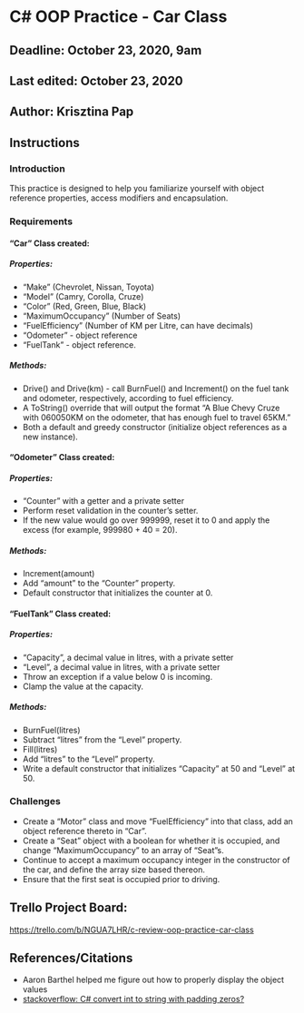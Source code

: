 # C# OOP Practice - Car Class

## Deadline: October 23, 2020, 9am
## Last edited: October 23, 2020

## Author: Krisztina Pap

## Instructions
### Introduction
This practice is designed to help you familiarize yourself with object reference properties, access modifiers and encapsulation.

### Requirements
#### “Car” Class created:
##### Properties:
- “Make” (Chevrolet, Nissan, Toyota)
- “Model” (Camry, Corolla, Cruze)
- “Color” (Red, Green, Blue, Black)
- “MaximumOccupancy” (Number of Seats)
- “FuelEfficiency” (Number of KM per Litre, can have decimals)
- “Odometer” - object reference
- “FuelTank” - object reference.
##### Methods:
- Drive() and Drive(km) - call BurnFuel() and Increment() on the fuel tank and odometer, respectively, according to fuel efficiency.
- A ToString() override that will output the format “A Blue Chevy Cruze with 060050KM on the odometer, that has enough fuel to travel 65KM.”
- Both a default and greedy constructor (initialize object references as a new instance).
#### “Odometer” Class created:
##### Properties:
- “Counter” with a getter and a private setter
- Perform reset validation in the counter’s setter.
- If the new value would go over 999999, reset it to 0 and apply the excess (for example, 999980 + 40 = 20). 
##### Methods:
- Increment(amount)
- Add “amount” to the “Counter” property.
- Default constructor that initializes the counter at 0.

#### “FuelTank” Class created:
##### Properties:
- “Capacity”, a decimal value in litres, with a private setter
- “Level”, a decimal value in litres, with a private setter
- Throw an exception if a value below 0 is incoming.
- Clamp the value at the capacity.
##### Methods:
- BurnFuel(litres)
- Subtract “litres” from the “Level” property.
- Fill(litres)
- Add “litres” to the “Level” property.
- Write a default constructor that initializes “Capacity” at 50 and “Level” at 50.

### Challenges
- Create a “Motor” class and move “FuelEfficiency” into that class, add an object reference thereto in “Car”.
- Create a “Seat” object with a boolean for whether it is occupied, and change “MaximumOccupancy” to an array of “Seat”s.
- Continue to accept a maximum occupancy integer in the constructor of the car, and define the array size based thereon.
- Ensure that the first seat is occupied prior to driving.



## Trello Project Board:
https://trello.com/b/NGUA7LHR/c-review-oop-practice-car-class

## References/Citations
- Aaron Barthel helped me figure out how to properly display the object values
- [stackoverflow: C# convert int to string with padding zeros?](https://stackoverflow.com/questions/4325267/c-sharp-convert-int-to-string-with-padding-zeros#4325289)